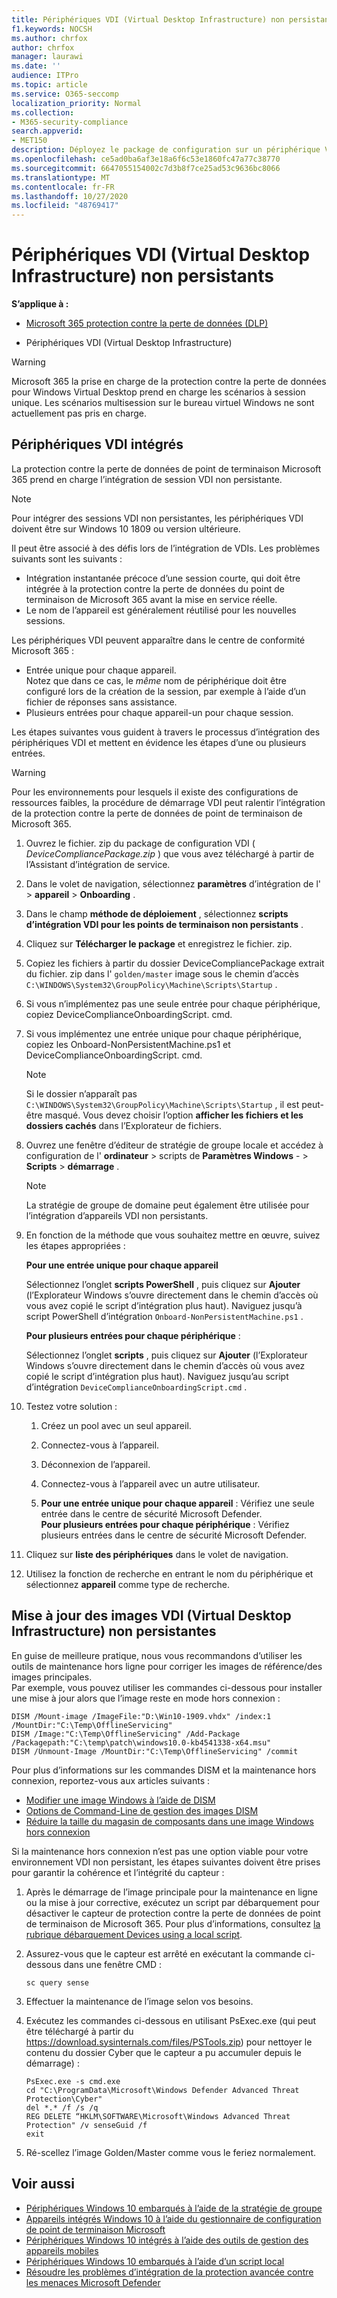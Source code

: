 ```yaml
---
title: Périphériques VDI (Virtual Desktop Infrastructure) non persistants
f1.keywords: NOCSH
ms.author: chrfox
author: chrfox
manager: laurawi
ms.date: ''
audience: ITPro
ms.topic: article
ms.service: O365-seccomp
localization_priority: Normal
ms.collection:
- M365-security-compliance
search.appverid:
- MET150
description: Déployez le package de configuration sur un périphérique VDI (Virtual Desktop Infrastructure) de sorte qu’il soit intégré au service de protection contre la perte de données de point de terminaison Microsoft 365.
ms.openlocfilehash: ce5ad0ba6af3e18a6f6c53e1860fc47a77c38770
ms.sourcegitcommit: 6647055154002c7d3b8f7ce25ad53c9636bc8066
ms.translationtype: MT
ms.contentlocale: fr-FR
ms.lasthandoff: 10/27/2020
ms.locfileid: "48769417"
---
```

# <a name="onboard-non-persistent-virtual-desktop-infrastructure-vdi-devices"></a>Périphériques VDI (Virtual Desktop Infrastructure) non persistants

**S’applique à :**
- [Microsoft 365 protection contre la perte de données (DLP)](/microsoft-365/compliance/endpoint-dlp-learn-about)

- Périphériques VDI (Virtual Desktop Infrastructure)

>[!WARNING]
> Microsoft 365 la prise en charge de la protection contre la perte de données pour Windows Virtual Desktop prend en charge les scénarios à session unique. Les scénarios multisession sur le bureau virtuel Windows ne sont actuellement pas pris en charge.

## <a name="onboard-vdi-devices"></a>Périphériques VDI intégrés

La protection contre la perte de données de point de terminaison Microsoft 365 prend en charge l’intégration de session VDI non persistante. 

>[!Note]
>Pour intégrer des sessions VDI non persistantes, les périphériques VDI doivent être sur Windows 10 1809 ou version ultérieure.

Il peut être associé à des défis lors de l’intégration de VDIs. Les problèmes suivants sont les suivants :

- Intégration instantanée précoce d’une session courte, qui doit être intégrée à la protection contre la perte de données du point de terminaison de Microsoft 365 avant la mise en service réelle.
- Le nom de l’appareil est généralement réutilisé pour les nouvelles sessions.

Les périphériques VDI peuvent apparaître dans le centre de conformité Microsoft 365 :

- Entrée unique pour chaque appareil.  
Notez que dans ce cas, le *même* nom de périphérique doit être configuré lors de la création de la session, par exemple à l’aide d’un fichier de réponses sans assistance.
- Plusieurs entrées pour chaque appareil-un pour chaque session.

Les étapes suivantes vous guident à travers le processus d’intégration des périphériques VDI et mettent en évidence les étapes d’une ou plusieurs entrées.

>[!WARNING]
> Pour les environnements pour lesquels il existe des configurations de ressources faibles, la procédure de démarrage VDI peut ralentir l’intégration de la protection contre la perte de données de point de terminaison de Microsoft 365. 

1.  Ouvrez le fichier. zip du package de configuration VDI ( *DeviceCompliancePackage.zip* ) que vous avez téléchargé à partir de l’Assistant d’intégration de service.

2.  Dans le volet de navigation, sélectionnez **paramètres** d’intégration de l'  >  **appareil**  >  **Onboarding** .

3. Dans le champ **méthode de déploiement** , sélectionnez **scripts d’intégration VDI pour les points de terminaison non persistants** .

5. Cliquez sur **Télécharger le package** et enregistrez le fichier. zip.

6. Copiez les fichiers à partir du dossier DeviceCompliancePackage extrait du fichier. zip dans l' `golden/master` image sous le chemin d’accès `C:\WINDOWS\System32\GroupPolicy\Machine\Scripts\Startup` . 

7. Si vous n’implémentez pas une seule entrée pour chaque périphérique, copiez DeviceComplianceOnboardingScript. cmd.

8. Si vous implémentez une entrée unique pour chaque périphérique, copiez les Onboard-NonPersistentMachine.ps1 et DeviceComplianceOnboardingScript. cmd.
    
    > [!NOTE]
    > Si le dossier n’apparaît pas `C:\WINDOWS\System32\GroupPolicy\Machine\Scripts\Startup` , il est peut-être masqué. Vous devez choisir l’option **afficher les fichiers et les dossiers cachés** dans l’Explorateur de fichiers.

9. Ouvrez une fenêtre d’éditeur de stratégie de groupe locale et accédez à configuration de l' **ordinateur**  >  scripts de **Paramètres Windows** -  >  **Scripts**  >  **démarrage** .

   > [!NOTE]
   > La stratégie de groupe de domaine peut également être utilisée pour l’intégration d’appareils VDI non persistants.

4. En fonction de la méthode que vous souhaitez mettre en œuvre, suivez les étapes appropriées :

   **Pour une entrée unique pour chaque appareil**
   
   Sélectionnez l’onglet **scripts PowerShell** , puis cliquez sur **Ajouter** (l’Explorateur Windows s’ouvre directement dans le chemin d’accès où vous avez copié le script d’intégration plus haut). Naviguez jusqu’à script PowerShell d’intégration `Onboard-NonPersistentMachine.ps1` .
   
   **Pour plusieurs entrées pour chaque périphérique** :
   
   Sélectionnez l’onglet **scripts** , puis cliquez sur **Ajouter** (l’Explorateur Windows s’ouvre directement dans le chemin d’accès où vous avez copié le script d’intégration plus haut). Naviguez jusqu’au script d’intégration `DeviceComplianceOnboardingScript.cmd` .

5. Testez votre solution :

   1. Créez un pool avec un seul appareil.
      
   1. Connectez-vous à l’appareil.
      
   1. Déconnexion de l’appareil.

   1. Connectez-vous à l’appareil avec un autre utilisateur.
      
   1. **Pour une entrée unique pour chaque appareil** : Vérifiez une seule entrée dans le centre de sécurité Microsoft Defender.<br>
      **Pour plusieurs entrées pour chaque périphérique** : Vérifiez plusieurs entrées dans le centre de sécurité Microsoft Defender.

6. Cliquez sur **liste des périphériques** dans le volet de navigation.

7. Utilisez la fonction de recherche en entrant le nom du périphérique et sélectionnez **appareil** comme type de recherche.

## <a name="updating-non-persistent-virtual-desktop-infrastructure-vdi-images"></a>Mise à jour des images VDI (Virtual Desktop Infrastructure) non persistantes
En guise de meilleure pratique, nous vous recommandons d’utiliser les outils de maintenance hors ligne pour corriger les images de référence/des images principales.<br>
Par exemple, vous pouvez utiliser les commandes ci-dessous pour installer une mise à jour alors que l’image reste en mode hors connexion :

```console
DISM /Mount-image /ImageFile:"D:\Win10-1909.vhdx" /index:1 /MountDir:"C:\Temp\OfflineServicing" 
DISM /Image:"C:\Temp\OfflineServicing" /Add-Package /Packagepath:"C:\temp\patch\windows10.0-kb4541338-x64.msu"
DISM /Unmount-Image /MountDir:"C:\Temp\OfflineServicing" /commit
```

Pour plus d’informations sur les commandes DISM et la maintenance hors connexion, reportez-vous aux articles suivants :
- [Modifier une image Windows à l’aide de DISM](https://docs.microsoft.com/windows-hardware/manufacture/desktop/mount-and-modify-a-windows-image-using-dism)
- [Options de Command-Line de gestion des images DISM](https://docs.microsoft.com/windows-hardware/manufacture/desktop/dism-image-management-command-line-options-s14)
- [Réduire la taille du magasin de composants dans une image Windows hors connexion](https://docs.microsoft.com/windows-hardware/manufacture/desktop/reduce-the-size-of-the-component-store-in-an-offline-windows-image)

Si la maintenance hors connexion n’est pas une option viable pour votre environnement VDI non persistant, les étapes suivantes doivent être prises pour garantir la cohérence et l’intégrité du capteur :

1. Après le démarrage de l’image principale pour la maintenance en ligne ou la mise à jour corrective, exécutez un script par débarquement pour désactiver le capteur de protection contre la perte de données de point de terminaison de Microsoft 365. Pour plus d’informations, consultez [la rubrique débarquement Devices using a local script](dlp-configure-endpoints-script.md#offboard-devices-using-a-local-script).

2. Assurez-vous que le capteur est arrêté en exécutant la commande ci-dessous dans une fenêtre CMD :

   ```console
   sc query sense
   ```

3. Effectuer la maintenance de l’image selon vos besoins.

4. Exécutez les commandes ci-dessous en utilisant PsExec.exe (qui peut être téléchargé à partir du https://download.sysinternals.com/files/PSTools.zip) pour nettoyer le contenu du dossier Cyber que le capteur a pu accumuler depuis le démarrage) :

    ```console
    PsExec.exe -s cmd.exe
    cd "C:\ProgramData\Microsoft\Windows Defender Advanced Threat Protection\Cyber"
    del *.* /f /s /q
    REG DELETE “HKLM\SOFTWARE\Microsoft\Windows Advanced Threat Protection" /v senseGuid /f
    exit
    ```

5. Ré-scellez l’image Golden/Master comme vous le feriez normalement.

## <a name="related-topics"></a>Voir aussi
- [Périphériques Windows 10 embarqués à l’aide de la stratégie de groupe](dlp-configure-endpoints-gp.md)
- [Appareils intégrés Windows 10 à l’aide du gestionnaire de configuration de point de terminaison Microsoft](dlp-configure-endpoints-sccm.md)
- [Périphériques Windows 10 intégrés à l’aide des outils de gestion des appareils mobiles](dlp-configure-endpoints-mdm.md)
- [Périphériques Windows 10 embarqués à l’aide d’un script local](dlp-configure-endpoints-script.md)
- [Résoudre les problèmes d’intégration de la protection avancée contre les menaces Microsoft Defender](https://docs.microsoft.com/windows/security/threat-protection/microsoft-defender-atp/troubleshoot-onboarding)
